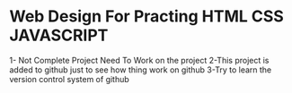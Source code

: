 # Web Design For Practing HTML CSS JAVASCRIPT

1- Not Complete Project Need To Work on the project
2-This project is added to github just to see how thing work on github
3-Try to learn the version control system of github